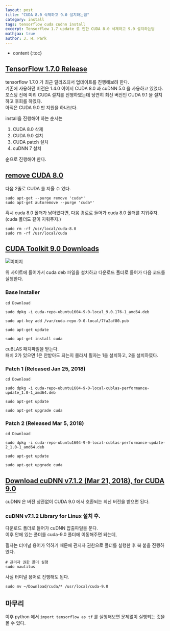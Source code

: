 ```yaml
---
layout: post
title: "CUDA 8.0 삭제하고 9.0 설치하는법"
category: install
tags: tensorflow cuda cudnn install
excerpt: Tensorflow 1.7 update 로 인한 CUDA 8.0 삭제하고 9.0 설치하는법
mathjax: true
author: J. H. Park
---
```


* content
{:toc}

## [TensorFlow 1.7.0 Release](https://tensorflow.blog/2018/03/30/tensorflow-1-7-0-release/)

tensorflow 1.7.0 가 최근 릴리즈되서 업데이트를 진행해보려 한다.  
기존에 사용하던 버전은 1.4.0 이어서 CUDA 8.0 과 cuDNN 5.0 을 사용하고 있었다.  
포스팅 전에 미리 CUDA 설치를 진행하였는데 당연히 최신 버전인 CUDA 9.1 을 설치하고 후회를 하였다.   
아직은 CUDA 9.0 만 지원을 하나보다.

install을 진행해야 하는 순서는

1. CUDA 8.0 삭제
2. CUDA 9.0 설치
3. CUDA patch 설치
4. cuDNN 7 설치  

순으로 진행해야 한다.

## [remove CUDA 8.0](https://devtalk.nvidia.com/default/topic/1024342/cuda-setup-and-installation/unable-to-uninstall-cuda-9-0-completely-and-install-8-0-instead/post/5223713/#5223713)

다음 2줄로 CUDA 를 지울 수 있다.  


```
sudo apt-get --purge remove 'cuda*'
sudo apt-get autoremove --purge 'cuda*'
```

혹시 cuda 8.0 폴더가 남아있다면, 다음 경로로 들어가 cuda 8.0 폴더를 지워주자.  
(cuda 폴더도 같이 지워주자.)
```
sudo rm -rf /usr/local/cuda-8.0
sudo rm -rf /usr/local/cuda
```


## [CUDA Toolkit 9.0 Downloads](https://developer.nvidia.com/cuda-90-download-archive)  


![이미지]("./ㅁㄴㅇㄹ")

위 사이트에 들어가서 cuda deb 파일을 설치하고 다운로드 폴더로 들어가 다음 코드를 실행한다.

### Base Installer

```
cd Download

sudo dpkg -i cuda-repo-ubuntu1604-9-0-local_9.0.176-1_amd64.deb

sudo apt-key add /var/cuda-repo-9-0-local/7fa2af80.pub

sudo apt-get update

sudo apt-get install cuda
```


cuBLAS 패치파일을 받는다.  
패치 2가 있으면 1은 안받아도 되는지 몰라서  필자는 1을 설치하고, 2를 설치하였다.  
### Patch 1 (Released Jan 25, 2018)

```
cd Download

sudo dpkg -i cuda-repo-ubuntu1604-9-0-local-cublas-performance-update_1.0-1_amd64.deb

sudo apt-get update

sudo apt-get upgrade cuda
```

### Patch 2 (Released Mar 5, 2018)

```
cd Download

sudo dpkg -i cuda-repo-ubuntu1604-9-0-local-cublas-performance-update-2_1.0-1_amd64.deb

sudo apt-get update

sudo apt-get upgrade cuda
```

## [Download cuDNN v7.1.2 (Mar 21, 2018), for CUDA 9.0](https://developer.nvidia.com/rdp/cudnn-download)

cuDNN 은 버전 상관없이  CUDA 9.0 에서 호환되는 최신 버전을 받으면 된다.

### cuDNN v7.1.2 Library for Linux 설치 후.

다운로드 폴더로 들어가 cuDNN 압출파일을 푼다.  
이후 안에 있는 폴더를 cuda-9.0 폴더에 이동해주면 되는데,

필자는 터미널 용어가 약하기 때문에 관지자 권한으로 폴더를 실행한 후 복 붙을 진행하였다.

```
# 관리자 권한 폴더 실행
sudo nautilus
```

사실 터미널 용어로 진행해도 된다.  

```
sudo mv ~/Download/cuda/* /usr/local/cuda-9.0
```

## 마무리

이후 python 에서 
`import tensorflow as tf` 를 실행해보면 문제없이 실행되는 것을 볼 수 있다.
